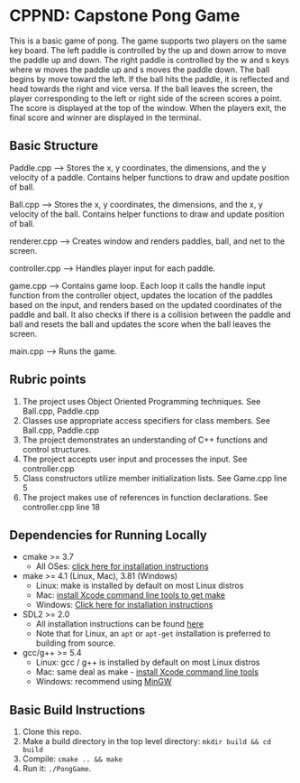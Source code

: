 # CPPND: Capstone Pong Game

This is a basic game of pong. The game supports two players on the same key board. The left paddle is controlled by the up and down arrow to move the paddle up and down. The right paddle is controlled by the w and s keys where w moves the paddle up and s moves the paddle down. The ball begins by move toward the left. If the ball hits the paddle, it is reflected and head towards the right and vice versa. If the ball leaves the screen, the player corresponding to the left or right side of the screen scores a point. The score is displayed at the top of the window. When the players exit, the final score and winner are displayed in the terminal.

## Basic Structure
Paddle.cpp --> Stores the x, y coordinates, the dimensions, and the y velocity of a paddle. Contains helper functions to draw and update position of ball.

Ball.cpp --> Stores the x, y coordinates, the dimensions, and the x, y velocity of the ball. Contains helper functions to draw and update position of ball.

renderer.cpp --> Creates window and renders paddles, ball, and net to the screen.

controller.cpp --> Handles player input for each paddle.

game.cpp --> Contains game loop. Each loop it calls the handle input function from the controller object, updates the location of the paddles based on the input, and 
renders based on the updated coordinates of the paddle and ball. It also checks if there is a collision between the paddle and ball and resets the ball and updates the score when the ball leaves the screen.

main.cpp --> Runs the game.

## Rubric points
1. The project uses Object Oriented Programming techniques. See Ball.cpp, Paddle.cpp
2. Classes use appropriate access specifiers for class members. See Ball.cpp, Paddle.cpp
3. The project demonstrates an understanding of C++ functions and control structures. 
4. The project accepts user input and processes the input. See controller.cpp 
5. Class constructors utilize member initialization lists. See Game.cpp line 5
6. The project makes use of references in function declarations. See controller.cpp line 18
## Dependencies for Running Locally
* cmake >= 3.7
  * All OSes: [click here for installation instructions](https://cmake.org/install/)
* make >= 4.1 (Linux, Mac), 3.81 (Windows)
  * Linux: make is installed by default on most Linux distros
  * Mac: [install Xcode command line tools to get make](https://developer.apple.com/xcode/features/)
  * Windows: [Click here for installation instructions](http://gnuwin32.sourceforge.net/packages/make.htm)
* SDL2 >= 2.0
  * All installation instructions can be found [here](https://wiki.libsdl.org/Installation)
  * Note that for Linux, an `apt` or `apt-get` installation is preferred to building from source.
* gcc/g++ >= 5.4
  * Linux: gcc / g++ is installed by default on most Linux distros
  * Mac: same deal as make - [install Xcode command line tools](https://developer.apple.com/xcode/features/)
  * Windows: recommend using [MinGW](http://www.mingw.org/)

## Basic Build Instructions

1. Clone this repo.
2. Make a build directory in the top level directory: `mkdir build && cd build`
3. Compile: `cmake .. && make`
4. Run it: `./PongGame`.